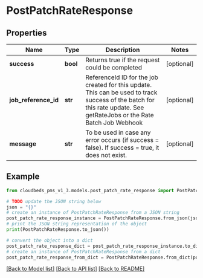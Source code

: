 # PostPatchRateResponse


## Properties

Name | Type | Description | Notes
------------ | ------------- | ------------- | -------------
**success** | **bool** | Returns true if the request could be completed | [optional] 
**job_reference_id** | **str** | ReferenceId ID for the job created for this update.  This can be used to track success of the batch for this rate update. See getRateJobs or the Rate Batch Job Webhook | [optional] 
**message** | **str** | To be used in case any error occurs (if success &#x3D; false). If success &#x3D; true, it does not exist. | [optional] 

## Example

```python
from cloudbeds_pms_v1_3.models.post_patch_rate_response import PostPatchRateResponse

# TODO update the JSON string below
json = "{}"
# create an instance of PostPatchRateResponse from a JSON string
post_patch_rate_response_instance = PostPatchRateResponse.from_json(json)
# print the JSON string representation of the object
print(PostPatchRateResponse.to_json())

# convert the object into a dict
post_patch_rate_response_dict = post_patch_rate_response_instance.to_dict()
# create an instance of PostPatchRateResponse from a dict
post_patch_rate_response_from_dict = PostPatchRateResponse.from_dict(post_patch_rate_response_dict)
```
[[Back to Model list]](../README.md#documentation-for-models) [[Back to API list]](../README.md#documentation-for-api-endpoints) [[Back to README]](../README.md)


